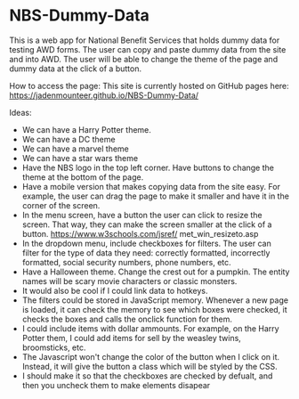 # NBS-Dummy-Data
This is a web app for National Benefit Services that holds dummy data for testing AWD forms. The user can copy and paste dummy data from the site and into AWD.
The user will be able to change the theme of the page and dummy data at the click of a button.

How to access the page:
This site is currently hosted on GitHub pages here: https://jadenmounteer.github.io/NBS-Dummy-Data/

Ideas:
- We can have a Harry Potter theme.
- We can have a DC theme
- We can have a marvel theme
- We can have a star wars theme
- Have the NBS logo in the top left corner. Have buttons to change the theme at the bottom of the page.
- Have a mobile version that makes copying data from the site easy. For example, the user can drag the page to make it smaller and have it in the corner of the screen.
- In the menu screen, have a button the user can click to resize the screen. That way, they can make the screen smaller at the click of a button. https://www.w3schools.com/jsref/
met_win_resizeto.asp
- In the dropdown menu, include checkboxes for filters. The user can filter for the type of data they need: correctly formatted, incorrectly formatted, social security numbers, phone numbers, etc.
- Have a Halloween theme. Change the crest out for a pumpkin. The entity names will be scary movie characters or classic monsters.
- It would also be cool if I could link data to hotkeys. 
- The filters could be stored in JavaScript memory. Whenever a new page is loaded, it can check the memory to see which boxes were checked, it checks the boxes and calls the onclick function for them.
- I could include items with dollar ammounts. For example, on the Harry Potter them, I could add items for sell by the weasley twins, broomsticks, etc.
- The Javascript won't change the color of the button when I click on it. Instead, it will give the button a class which will be styled by the CSS.
- I should make it so that the checkboxes are checked by defualt, and then you uncheck them to make elements disapear


